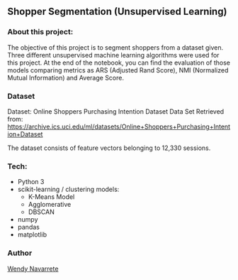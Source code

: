 ## Shopper Segmentation (Unsupervised Learning)

### About this project:

The objective of this project is to segment shoppers from a dataset given. Three different unsupervised machine learning algorithms were used for this project. At the end of the notebook, you can find the evaluation of those models comparing metrics as ARS (Adjusted Rand Score), NMI (Normalized Mutual Information) and Average Score.

### Dataset

Dataset: Online Shoppers Purchasing Intention Dataset Data Set
Retrieved from: https://archive.ics.uci.edu/ml/datasets/Online+Shoppers+Purchasing+Intention+Dataset

The dataset consists of feature vectors belonging to 12,330 sessions.

### Tech:

- Python 3
- scikit-learning / clustering models:
  - K-Means Model
  - Agglomerative
  - DBSCAN
- numpy
- pandas
- matplotlib

### Author
[Wendy Navarrete](http://wendynavarrete.com)
